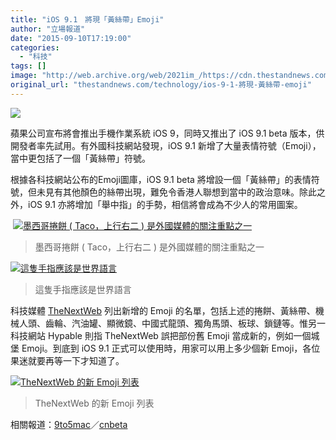 ```yaml
---
title: "iOS 9.1　將現「黃絲帶」Emoji"
author: "立場報道"
date: "2015-09-10T17:19:00"
categories:
  - "科技"
tags: []
image: "http://web.archive.org/web/2021im_/https://cdn.thestandnews.com/media/photos/cache/emoji-08_RxxvS_1200x0.png"
original_url: "thestandnews.com/technology/ios-9-1-將現-黃絲帶-emoji"
---
```

![](http://web.archive.org/web/2021im_/https://cdn.thestandnews.com/media/photos/cache/emoji-08_RxxvS_1200x0.png)

蘋果公司宣布將會推出手機作業系統 iOS 9，同時又推出了 iOS 9.1 beta 版本，供開發者率先試用。有外國科技網站發現，iOS 9.1 新增了大量表情符號（Emoji），當中更包括了一個「黃絲帶」符號。

根據各科技網站公布的Emoji圖庫，iOS 9.1 beta 將增設一個「黃絲帶」的表情符號，但未見有其他顏色的絲帶出現，難免令香港人聯想到當中的政治意味。除此之外，iOS 9.1 亦將增加「舉中指」的手勢，相信將會成為不少人的常用圖案。

 [![墨西哥捲餅 ( Taco，上行右二 ) 是外國媒體的關注重點之一](http://web.archive.org/web/2021im_/https://cdn.thestandnews.com/media/photos/cache/taco1_6TA7O_1200x0.PNG)](http://web.archive.org/web/20210629060146/https://cdn.thestandnews.com/media/photos/cache/taco1_6TA7O_1200x0.PNG)

> 墨西哥捲餅 ( Taco，上行右二 ) 是外國媒體的關注重點之一

[![這隻手指應該是世界語言 ](http://web.archive.org/web/2021im_/https://cdn.thestandnews.com/media/photos/cache/middl1_6qx1g_1200x0.PNG)](http://web.archive.org/web/20210629060146/https://cdn.thestandnews.com/media/photos/cache/middl1_6qx1g_1200x0.PNG)

> 這隻手指應該是世界語言

科技媒體 [TheNextWeb](http://web.archive.org/web/20210629060146/http://thenextweb.com/apple/2015/09/09/ios-9-1-finally-brings-new-emoji-including-cheese-burrito-and-more/) 列出新增的 Emoji 的名單，包括上述的捲餅、黃絲帶、機械人頭、齒輪、汽油罐、顯微鏡、中國式龍頭、獨角馬頭、板球、鎖鏈等。惟另一科技網站 Hypable 則指 TheNextWeb 誤把部份舊 Emoji 當成新的，例如一個城堡 Emoji。到底到 iOS 9.1 正式可以使用時，用家可以用上多少個新 Emoji，各位果迷就要再等一下才知道了。

[![TheNextWeb 的新 Emoji 列表](http://web.archive.org/web/2021im_/https://cdn.thestandnews.com/media/photos/cache/IMG_0008_wPGE8_1200x0.jpg)](http://web.archive.org/web/20210629060146/https://cdn.thestandnews.com/media/photos/cache/IMG_0008_wPGE8_1200x0.jpg)

> TheNextWeb 的新 Emoji 列表

相關報道：[9to5mac](http://web.archive.org/web/20210629060146/http://9to5mac.com/2015/09/09/ios-9-1-emojis/)／[cnbeta](http://web.archive.org/web/20210629060146/http://www.cnbeta.com/articles/428673.htm)